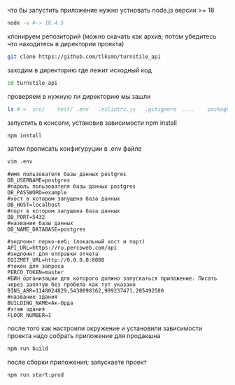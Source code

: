 что бы запустить приложение нужно устновать node.js версии >= 18
```bash
node -v #-> 18.4.5
```

клонируем репозиторий (можно скачать как архив; потом убедитесь что находитесь в директории проекта)
```bash
git clone https://github.com/tlksmn/turnstile_api
```
заходим в директорию где лежит исходный код
```bash
cd turnstile_api
```
проверяем в нужную ли директорию мы зашли
```bash
ls #->  src/    test/ .env   .eslintrc.js   .gitignore  ....    package.json     ....
```
запустить в консоли, установив зависимости npm install
```bash
npm install
```
затем прописать конфигуруции в .env файле
```bash
vim .env
```
```dotenv
#имя пользователя базы данных postgres
DB_USERNAME=postgres
#пароль пользователя базы данных postgres
DB_PASSWORD=example
#хост в котором запущена база данных
DB_HOST=localhost
#порт в котором запущена база данных
DB_PORT=5432
#название базы данных
DB_NAME_DATABASE=postgres
```

```dotenv
#эндпоинт перко-веб; (локальный хост и порт)
API_URL=https://ru.percoweb.com/api
#эндпоинт для отправки отчета
EQIZMET_URL=http://0.0.0.0:8080
#токен для запроса
PERCO_TOKEN=master
#БИН организации для которого должно запускаться приложение. Писать через запятую без пробела как тут указано
BINS_ARR=1148024829,5438098362,909237471,205492580
#название здания
BUILDING_NAME=Ак-Орда
#этаж здания
FLOOR_NUMBER=1
```
после того как настроили окружение и установили зависимости проекта надо собрать приложение для продакшна
```bash
npm run build
```

после сборки приложения; запускаете проект
```bash
npm run start:prod
```
